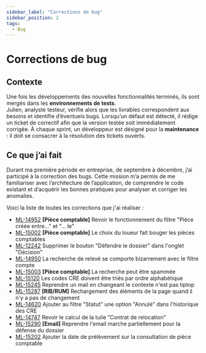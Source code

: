 ```yaml
---
sidebar_label: "Corrections de bug"
sidebar_position: 2
tags:
  - Bug
---
```


# Corrections de bug

## Contexte

Une fois les développements des nouvelles fonctionnalités terminés, ils sont mergés dans les **environnements de tests**.  
Julien, analyste testeur, vérifie alors que les livrables correspondent aux besoins et identifie d’éventuels bugs. Lorsqu’un défaut est détecté, il rédige un ticket de correctif afin que la version testée soit immédiatement corrigée. À chaque sprint, un développeur est désigné pour la **maintenance** : il doit se consacrer à la résolution des tickets ouverts.

## Ce que j’ai fait

Durant ma première période en entreprise, de septembre à décembre, j’ai participé à la correction des bugs. Cette mission m’a permis de me familiariser avec l’architecture de l’application, de comprendre le code existant et d’acquérir les bonnes pratiques pour analyser et corriger les anomalies.

Voici la liste de toutes les corrections que j'ai réaliser :

- [ML-14952](./liste/ML-14952) **[Pièce comptable]** Revoir le fonctionnement du filtre "Pièce créée entre..." et "... le"
- [ML-15002](./liste/ML-15002) **[Pièce comptable]** Le choix du loueur fait bouger les pièces comptables
- [ML-12242](./liste/ML-12242) Supprimer le bouton "Défendre le dossier" dans l'onglet "Décision"
- [ML-14950](./liste/ML-14950) La recherche de relevé se comporte bizarrement avec le filtre compte
- [ML-15003](./liste/ML-15003) **[Pièce comptable]** La recherche peut être spammée
- [ML-15120](./liste/ML-15120) Les codes CRE doivent être triés par ordre alphabétique
- [ML-15245](./liste/ML-15245) Reprendre un mail en changeant le contexte n'est pas tiptop
- [ML-15287](./liste/ML-15287) **[RIB/RUM]** Rechargement des éléments de la page quand il n'y a pas de changement
- [ML-14620](./liste/ML-14620) Ajouter au filtre "Statut" une option "Annulé" dans l'historique des CRE
- [ML-14747](./liste/ML-14747) Revoir le calcul de la tuile "Contrat de relocation"
- [ML-15290](./liste/ML-15290) **[Email]** Reprendre l'email marche partiellement pour la défense du dossier
- [ML-15202](./liste/ML-15202) Ajouter la date de prélèvement sur la consultation de pièce comptable

